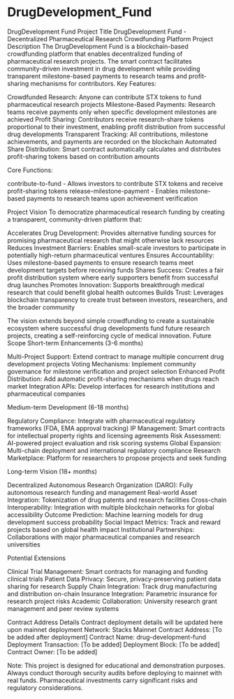 # DrugDevelopment_Fund
DrugDevelopment Fund
Project Title
DrugDevelopment Fund - Decentralized Pharmaceutical Research Crowdfunding Platform
Project Description
The DrugDevelopment Fund is a blockchain-based crowdfunding platform that enables decentralized funding of pharmaceutical research projects. The smart contract facilitates community-driven investment in drug development while providing transparent milestone-based payments to research teams and profit-sharing mechanisms for contributors.
Key Features:

Crowdfunded Research: Anyone can contribute STX tokens to fund pharmaceutical research projects
Milestone-Based Payments: Research teams receive payments only when specific development milestones are achieved
Profit Sharing: Contributors receive research-share tokens proportional to their investment, enabling profit distribution from successful drug developments
Transparent Tracking: All contributions, milestone achievements, and payments are recorded on the blockchain
Automated Share Distribution: Smart contract automatically calculates and distributes profit-sharing tokens based on contribution amounts

Core Functions:

contribute-to-fund - Allows investors to contribute STX tokens and receive profit-sharing tokens
release-milestone-payment - Enables milestone-based payments to research teams upon achievement verification

Project Vision
To democratize pharmaceutical research funding by creating a transparent, community-driven platform that:

Accelerates Drug Development: Provides alternative funding sources for promising pharmaceutical research that might otherwise lack resources
Reduces Investment Barriers: Enables small-scale investors to participate in potentially high-return pharmaceutical ventures
Ensures Accountability: Uses milestone-based payments to ensure research teams meet development targets before receiving funds
Shares Success: Creates a fair profit distribution system where early supporters benefit from successful drug launches
Promotes Innovation: Supports breakthrough medical research that could benefit global health outcomes
Builds Trust: Leverages blockchain transparency to create trust between investors, researchers, and the broader community

The vision extends beyond simple crowdfunding to create a sustainable ecosystem where successful drug developments fund future research projects, creating a self-reinforcing cycle of medical innovation.
Future Scope
Short-term Enhancements (3-6 months)

Multi-Project Support: Extend contract to manage multiple concurrent drug development projects
Voting Mechanisms: Implement community governance for milestone verification and project selection
Enhanced Profit Distribution: Add automatic profit-sharing mechanisms when drugs reach market
Integration APIs: Develop interfaces for research institutions and pharmaceutical companies

Medium-term Development (6-18 months)

Regulatory Compliance: Integrate with pharmaceutical regulatory frameworks (FDA, EMA approval tracking)
IP Management: Smart contracts for intellectual property rights and licensing agreements
Risk Assessment: AI-powered project evaluation and risk scoring systems
Global Expansion: Multi-chain deployment and international regulatory compliance
Research Marketplace: Platform for researchers to propose projects and seek funding

Long-term Vision (18+ months)

Decentralized Autonomous Research Organization (DARO): Fully autonomous research funding and management
Real-world Asset Integration: Tokenization of drug patents and research facilities
Cross-chain Interoperability: Integration with multiple blockchain networks for global accessibility
Outcome Prediction: Machine learning models for drug development success probability
Social Impact Metrics: Track and reward projects based on global health impact
Institutional Partnerships: Collaborations with major pharmaceutical companies and research universities

Potential Extensions

Clinical Trial Management: Smart contracts for managing and funding clinical trials
Patient Data Privacy: Secure, privacy-preserving patient data sharing for research
Supply Chain Integration: Track drug manufacturing and distribution on-chain
Insurance Integration: Parametric insurance for research project risks
Academic Collaboration: University research grant management and peer review systems

Contract Address Details
Contract deployment details will be updated here upon mainnet deployment
Network: Stacks Mainnet
Contract Address: [To be added after deployment]
Contract Name: drug-development-fund
Deployment Transaction: [To be added]
Deployment Block: [To be added]
Contract Owner: [To be added]

Note: This project is designed for educational and demonstration purposes. Always conduct thorough security audits before deploying to mainnet with real funds. Pharmaceutical investments carry significant risks and regulatory considerations.
